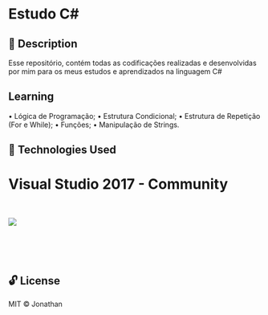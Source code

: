 # Estudo C#

## 📝 Description 
Esse repositório, contém todas as codificações realizadas e desenvolvidas por mim para os meus estudos e aprendizados na linguagem C#

## Learning

• Lógica de Programação;
• Estrutura Condicional;
• Estrutura de Repetição (For e While);
• Funções;
• Manipulação de Strings.

## 🚀 Technologies Used 

# Visual Studio 2017 - Community 
<br>

![](https://img1.gratispng.com/20180328/spe/kisspng-net-framework-c-net-core-software-framework-mon-studio-5abb543b74c0d6.9500998315222262354782.jpg)

<br><br><br>

## 🔓 License 
MIT ©  Jonathan

